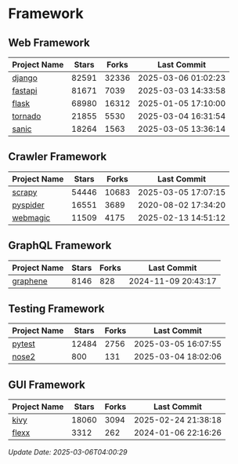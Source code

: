 # Framework

## Web Framework
| Project Name | Stars | Forks | Last Commit |
| ------------ | ----- | ----- | ----------- |
| [django](https://github.com/django/django) | 82591 | 32336 | 2025-03-06 01:02:23 |
| [fastapi](https://github.com/fastapi/fastapi) | 81671 | 7039 | 2025-03-03 14:33:58 |
| [flask](https://github.com/pallets/flask) | 68980 | 16312 | 2025-01-05 17:10:00 |
| [tornado](https://github.com/tornadoweb/tornado) | 21855 | 5530 | 2025-03-04 16:31:54 |
| [sanic](https://github.com/sanic-org/sanic) | 18264 | 1563 | 2025-03-05 13:36:14 |

## Crawler Framework
| Project Name | Stars | Forks | Last Commit |
| ------------ | ----- | ----- | ----------- |
| [scrapy](https://github.com/scrapy/scrapy) | 54446 | 10683 | 2025-03-05 17:07:15 |
| [pyspider](https://github.com/binux/pyspider) | 16551 | 3689 | 2020-08-02 17:34:20 |
| [webmagic](https://github.com/code4craft/webmagic) | 11509 | 4175 | 2025-02-13 14:51:12 |

## GraphQL Framework
| Project Name | Stars | Forks | Last Commit |
| ------------ | ----- | ----- | ----------- |
| [graphene](https://github.com/graphql-python/graphene) | 8146 | 828 | 2024-11-09 20:43:17 |

## Testing Framework
| Project Name | Stars | Forks | Last Commit |
| ------------ | ----- | ----- | ----------- |
| [pytest](https://github.com/pytest-dev/pytest) | 12484 | 2756 | 2025-03-05 16:07:55 |
| [nose2](https://github.com/nose-devs/nose2) | 800 | 131 | 2025-03-04 18:02:06 |

## GUI Framework
| Project Name | Stars | Forks | Last Commit |
| ------------ | ----- | ----- | ----------- |
| [kivy](https://github.com/kivy/kivy) | 18060 | 3094 | 2025-02-24 21:38:18 |
| [flexx](https://github.com/flexxui/flexx) | 3312 | 262 | 2024-01-06 22:16:26 |

*Update Date: 2025-03-06T04:00:29*